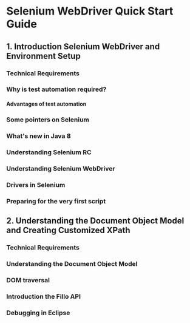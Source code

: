 # Selenium WebDriver Quick Start Guide

## 1. Introduction Selenium WebDriver and Environment Setup
### Technical Requirements
### Why is test automation required?
#### Advantages of test automation
### Some pointers on Selenium
### What's new in Java 8
### Understanding Selenium RC
### Understanding Selenium WebDriver
### Drivers in Selenium
### Preparing for the very first script
## 2. Understanding the Document Object Model and Creating Customized XPath
### Technical Requirements
### Understanding the Document Object Model
### DOM traversal
### Introduction the Fillo API
### Debugging in Eclipse